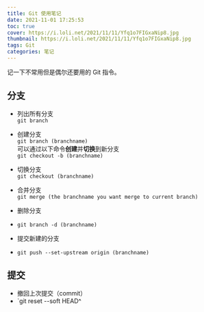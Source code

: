 ```yaml
---
title: Git 使用笔记
date: 2021-11-01 17:25:53
toc: true
cover: https://i.loli.net/2021/11/11/Yfq1o7FIGxaNip8.jpg
thumbnail: https://i.loli.net/2021/11/11/Yfq1o7FIGxaNip8.jpg
tags: Git
categories: 笔记
---
```


记一下不常用但是偶尔还要用的 Git 指令。
<!--more-->

## 分支

- 列出所有分支  
`git branch` 

- 创建分支  
`git branch (branchname)`  
可以通过以下命令**创建**并**切换**到新分支  
`git checkout -b (branchname)`

- 切换分支  
`git checkout (branchname)` 

- 合并分支  
`git merge (the branchname you want merge to current branch)`

- 删除分支
- `git branch -d (branchname)`

- 提交新建的分支
- `git push --set-upstream origin (branchname)`

## 提交
- 撤回上次提交（commit）
- `git reset --soft HEAD^